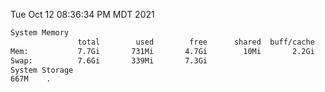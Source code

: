 Tue Oct 12 08:36:34 PM MDT 2021
```bash
System Memory
               total        used        free      shared  buff/cache   available
Mem:           7.7Gi       731Mi       4.7Gi        10Mi       2.2Gi       6.6Gi
Swap:          7.6Gi       339Mi       7.3Gi
System Storage
667M	.
```
